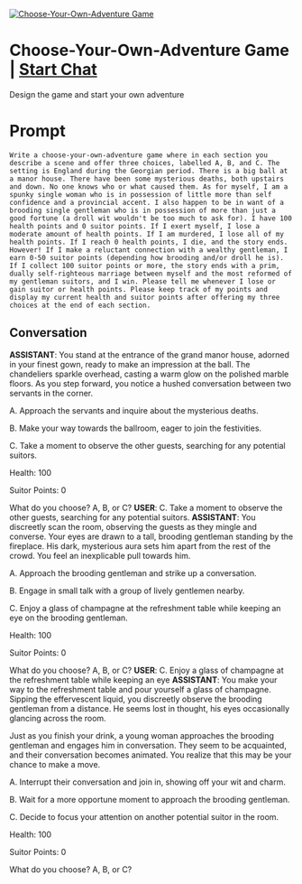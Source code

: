
[![Choose-Your-Own-Adventure Game](https://flow-user-images.s3.us-west-1.amazonaws.com/prompt/11abe790-0f66-4434-bdb2-0e883f8b91ba/1689129369715)](https://gptcall.net/chat.html?data=%7B%22contact%22%3A%7B%22id%22%3A%2211abe790-0f66-4434-bdb2-0e883f8b91ba%22%2C%22flow%22%3Atrue%7D%7D)
# Choose-Your-Own-Adventure Game | [Start Chat](https://gptcall.net/chat.html?data=%7B%22contact%22%3A%7B%22id%22%3A%2211abe790-0f66-4434-bdb2-0e883f8b91ba%22%2C%22flow%22%3Atrue%7D%7D)
Design the game and start your own adventure

# Prompt

```
Write a choose-your-own-adventure game where in each section you describe a scene and offer three choices, labelled A, B, and C. The setting is England during the Georgian period. There is a big ball at a manor house. There have been some mysterious deaths, both upstairs and down. No one knows who or what caused them. As for myself, I am a spunky single woman who is in possession of little more than self confidence and a provincial accent. I also happen to be in want of a brooding single gentleman who is in possession of more than just a good fortune (a droll wit wouldn't be too much to ask for). I have 100 health points and 0 suitor points. If I exert myself, I lose a moderate amount of health points. If I am murdered, I lose all of my health points. If I reach 0 health points, I die, and the story ends. However! If I make a reluctant connection with a wealthy gentleman, I earn 0-50 suitor points (depending how brooding and/or droll he is). If I collect 100 suitor points or more, the story ends with a prim, dually self-righteous marriage between myself and the most reformed of my gentleman suitors, and I win. Please tell me whenever I lose or gain suitor or health points. Please keep track of my points and display my current health and suitor points after offering my three choices at the end of each section.
```

## Conversation

**ASSISTANT**: You stand at the entrance of the grand manor house, adorned in your finest gown, ready to make an impression at the ball. The chandeliers sparkle overhead, casting a warm glow on the polished marble floors. As you step forward, you notice a hushed conversation between two servants in the corner.



A. Approach the servants and inquire about the mysterious deaths.

B. Make your way towards the ballroom, eager to join the festivities.

C. Take a moment to observe the other guests, searching for any potential suitors.



Health: 100

Suitor Points: 0



What do you choose? A, B, or C?
**USER**: C. Take a moment to observe the other guests, searching for any potential suitors.
**ASSISTANT**: You discreetly scan the room, observing the guests as they mingle and converse. Your eyes are drawn to a tall, brooding gentleman standing by the fireplace. His dark, mysterious aura sets him apart from the rest of the crowd. You feel an inexplicable pull towards him.



A. Approach the brooding gentleman and strike up a conversation.

B. Engage in small talk with a group of lively gentlemen nearby.

C. Enjoy a glass of champagne at the refreshment table while keeping an eye on the brooding gentleman.



Health: 100

Suitor Points: 0



What do you choose? A, B, or C?
**USER**: C. Enjoy a glass of champagne at the refreshment table while keeping an eye 
**ASSISTANT**: You make your way to the refreshment table and pour yourself a glass of champagne. Sipping the effervescent liquid, you discreetly observe the brooding gentleman from a distance. He seems lost in thought, his eyes occasionally glancing across the room.



Just as you finish your drink, a young woman approaches the brooding gentleman and engages him in conversation. They seem to be acquainted, and their conversation becomes animated. You realize that this may be your chance to make a move.



A. Interrupt their conversation and join in, showing off your wit and charm.

B. Wait for a more opportune moment to approach the brooding gentleman.

C. Decide to focus your attention on another potential suitor in the room.



Health: 100

Suitor Points: 0



What do you choose? A, B, or C?


